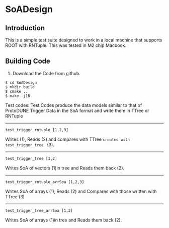 # SoADesign

## Introduction
This is a simple test suite designed to work in a local machine that supports ROOT with RNTuple. This was tested in M2 chip Macbook.

## Building Code

1. Download the Code from github.
```
$ cd SoADesign
$ mkdir build
$ cmake ..
$ make -j16
```

Test codes:
Test Codes produce the data models similar to that of ProtoDUNE Trigger Data in the SoA format and write them in TTree or RNTuple
*********************************
```
test_trigger_rntuple [1,2,3]
```
Writes (1), Reads (2) and compares with TTree ```created with test_trigger_tree ``` (3).
***********************************
```
test_trigger_tree [1,2]
```
Writes SoA of vectors (1)in tree and Reads them back (2).
***********************************
```
test_trigger_rntuple_arrSoa [1,2,3]
```
Writes SoA of arrays (1), Reads (2) and Compares with those written with TTree (3)
***********************************
```
test_trigger_tree_arrSoa [1,2]
```
Writes SoA of arrays (1)in tree and Reads them back (2).
